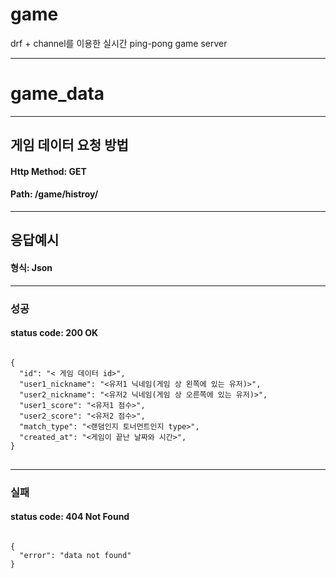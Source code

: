 # game
drf + channel를 이용한 실시간 ping-pong game server
***
# game_data
***
## 게임 데이터 요청 방법
#### Http Method: GET
#### Path: /game/histroy/
***
## 응답예시
#### 형식: Json
***
### 성공
#### status code: 200 OK
<pre>
<code>
{
  "id": "< 게임 데이터 id>",
  "user1_nickname": "<유저1 닉네임(게임 상 왼쪽에 있는 유저)>",
  "user2_nickname": "<유저2 닉네임(게임 상 오른쪽에 있는 유저)>",
  "user1_score": "<유저1 점수>",
  "user2_score": "<유저2 점수>",
  "match_type": "<랜덤인지 토너먼트인지 type>",
  "created_at": "<게임이 끝난 날짜와 시간>",
}
</code>
</pre>
***
### 실패
#### status code: 404 Not Found
<pre>
<code>
{
  "error": "data not found"
}
</code>
</pre>
